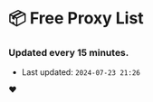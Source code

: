 # :package: Free Proxy List
### Updated every 15 minutes.

- Last updated: `2024-07-23 21:26`

:heart:
